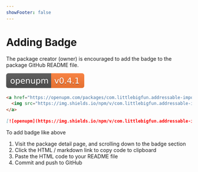 ```yaml
---
showFooter: false
---
```

# Adding Badge

The package creator (owner) is encouraged to add the badge to the package GitHub README file.

![badge-example](./images/badge-example.svg)

```html
<a href="https://openupm.com/packages/com.littlebigfun.addressable-importer/">
  <img src="https://img.shields.io/npm/v/com.littlebigfun.addressable-importer?label=openupm&amp;registry_uri=https://package.openupm.com" />
</a>
```

```markdown
[![openupm](https://img.shields.io/npm/v/com.littlebigfun.addressable-importer?label=openupm&registry_uri=https://package.openupm.com)](https://openupm.com/packages/com.littlebigfun.addressable-importer/)
```

To add badge like above
1. Visit the package detail page, and scrolling down to the badge section
2. Click the HTML / markdown link to copy code to clipboard
3. Paste the HTML code to your README file
4. Commit and push to GitHub
